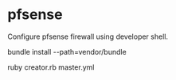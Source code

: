 # pfsense

Configure pfsense firewall using developer shell.

bundle install --path=vendor/bundle

ruby creator.rb master.yml
